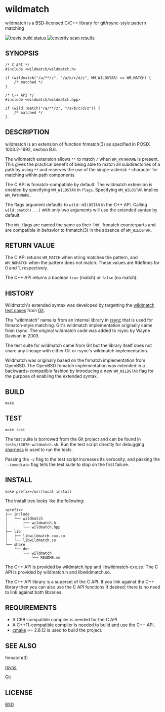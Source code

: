 wildmatch
=========
wildmatch is a BSD-licensed C/C++ library for git/rsync-style pattern matching

[![travis build status](https://api.travis-ci.org/davvid/wildmatch.svg?branch=master)](https://travis-ci.org/davvid/wildmatch)
[![coverity scan results](https://scan.coverity.com/projects/8965/badge.svg)](https://scan.coverity.com/projects/davvid-wildmatch)

SYNOPSIS
--------
    /* C API */
    #include <wildmatch/wildmatch.h>

    if (wildmatch("/a/**/z", "/a/b/c/d/z", WM_WILDSTAR) == WM_MATCH) {
        /* matched */
    }

    /* C++ API */
    #include <wildmatch/wildmatch.hpp>

    if (wild::match("/a/**/z", "/a/b/c/d/z")) {
        /* matched */
    }

DESCRIPTION
-----------
wildmatch is an extension of function fnmatch(3) as specified in
POSIX 1003.2-1992, section B.6.

The wildmatch extension allows `**` to match `/` when `WM_PATHNAME` is
present. This gives the practical benefit of being able to match all
subdirectories of a path by using `**` and reserves the use of the
single-asterisk `*` character for matching within path components.

The C API is fnmatch-compatible by default.
The wildmatch extension is enabled by specifying `WM_WILDSTAR` in `flags`.
Specifying `WM_WILDSTAR` implies `WM_PATHNAME`.

The flags argument defaults to `wild::WILDSTAR` in the C++ API.
Calling `wild::match(...)` with only two arguments will use the extended
syntax by default.

The `WM_` flags are named the same as their `FNM_` fnmatch counterparts
and are compatible in behavior to fnmatch(3) in the absence of `WM_WILDSTAR`.

RETURN VALUE
------------
The C API returns `WM_MATCH` when string matches the pattern, and `WM_NOMATCH`
when the pattern does not match.  These values are #defines for 0 and 1,
respectively.

The C++ API returns a boolean `true` (match) or `false` (no match).

HISTORY
-------
Wildmatch's extended syntax was developed by targetting the
[wildmatch test cases](https://github.com/git/git/blob/master/t/t3070-wildmatch.sh)
from [Git](https://git-scm.com).

The "wildmatch" name is from an internal library in
[rsync](https://rsync.samba.org/) that is used for fnmatch-style matching.
Git's wildmatch implementation originally came from rsync.
The original wildmatch code was added to rsync by Wayne Davison in 2003.

The test suite for wildmatch came from Git but the library itself does not
share any lineage with either Git or rsync's wildmatch implementation.

Wildmatch was originally based on the fnmatch implementation from OpenBSD.
The OpenBSD fnmatch implementation was extended in a backwards-compatible
fashion by introducing a new `WM_WILDSTAR` flag for the purpose of enabling
the extended syntax.

BUILD
-----
    make

TEST
----
    make test

The test suite is borrowed from the Git project and can be found in
`tests/t3070-wildmatch.sh`.  Run the test script directly for debugging.
[sharness](https://github.com/mlafeldt/sharness) is used to run the tests.

Passing the `-v` flag to the test script increases its verbosity, and passing
the `--immediate` flag tells the test suite to stop on the first failure.

INSTALL
-------
    make prefix=/usr/local install

The install tree looks like the following:

    <prefix>
    ├── include
    │   └── wildmatch
    │       ├── wildmatch.h
    │       └── wildmatch.hpp
    ├── lib
    │   ├── libwildmatch-cxx.so
    │   └── libwildmatch.so
    └── share
        └── doc
            └── wildmatch
                └── README.md

The C++ API is provided by wildmatch.hpp and libwildmatch-cxx.so.
The C API is provided by wildmatch.h and libwildmatch.so.

The C++ API library is a superset of the C API.  If you link against the C++
library then you can also use the C API functions if desired; there is no need
to link against both libraries.

REQUIREMENTS
------------
* A C99-compatible compiler is needed for the C API.
* A C++11-compatible compiler is needed to build and use the C++ API.
* [cmake](https://cmake.org/) >= 2.8.12 is used to build the project.

SEE ALSO
--------
fnmatch(3)

[rsync](https://rsync.samba.org)

[Git](https://github.com/git/git)

LICENSE
-------
[BSD](LICENSE)
